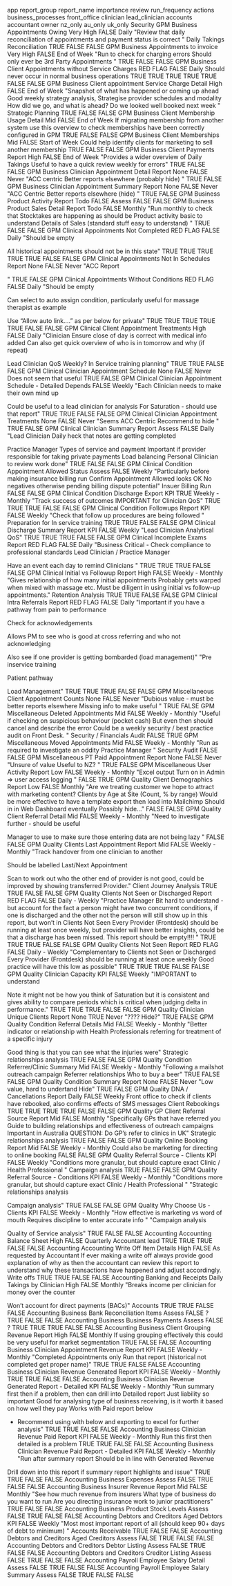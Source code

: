 app report_group report_name importance review run_frequency actions business_processes front_office clinician lead_clinician accounts accountant owner nz_only au_only uk_only Security
GPM Business Appointments Owing Very High FALSE Daily "Review that daily reconciliation of appointments and payment status is correct
" Daily Takings Reconciliation TRUE FALSE FALSE
GPM Business Appointments to invoice Very High FALSE End of Week "Run to check for charging errors
Should only ever be 3rd Party Appointments
" TRUE FALSE FALSE
GPM Business Client Appointments without Service Charges RED FLAG FALSE Daily Should never occur in normal business operations TRUE TRUE TRUE TRUE TRUE FALSE FALSE
GPM Business Client appointment Service Charge Detail High FALSE End of Week "Snapshot of what has happened or coming up ahead
Good weekly strategy analysis,
Strategise provider schedules and modality
How did we go, and what is ahead?
Do we looked well booked next week
" Strategic Planning TRUE FALSE FALSE
GPM Business Client Membership Usage Detail Mid FALSE End of Week If migrating membership from another system use this overview to check memberships have been correctly configured in GPM TRUE FALSE FALSE
GPM Business Client Memberships Mid FALSE Start of Week Could help identify clients for marketing to sell another membership TRUE FALSE FALSE
GPM Business Client Payments Report High FALSE End of Week "Provides a wider overview of Daily Takings
Useful to have a quick review weekly for errors" TRUE FALSE FALSE
GPM Business Clinician Appointment Detail Report None FALSE Never "ACC centric
Better reports elsewhere (probably hide)
" TRUE FALSE
GPM Business Clinician Appointment Summary Report None FALSE Never "ACC Centric
Better reports elsewhere (hide)
" TRUE FALSE
GPM Business Product Activity Report Todo FALSE Assess FALSE FALSE
GPM Business Product Sales Detail Report Todo FALSE Monthly "Run monthly to check that Stocktakes are happening as should be
Product activity basic to understand
Details of Sales (standard stuff easy to understand)
" TRUE FALSE FALSE
GPM Clinical Appointments Not Completed RED FLAG FALSE Daily "Should be empty

All historical appointments should not be in this state" TRUE TRUE TRUE TRUE TRUE FALSE FALSE
GPM Clinical Appointments Not In Schedules Report None FALSE Never "ACC Report

" TRUE FALSE
GPM Clinical Appointments Without Conditions RED FLAG FALSE Daily "Should be empty

Can select to auto assign condition, particularly useful for massage therapist as example

Use “Allow auto link….” as per below for private" TRUE TRUE TRUE TRUE TRUE FALSE FALSE
GPM Clinical Client Appointment Treatments High FALSE Daily "Clinician
Ensure close of day is correct with medical info added
Can also get quick overview of who is in tomorrow and why (if repeat)

Lead Clinician
QoS
Weekly?
In Service training planning" TRUE TRUE FALSE FALSE
GPM Clinical Clinician Appointment Schedule None FALSE Never Does not seem that useful TRUE FALSE
GPM Clinical Clinician Appointment Schedule - Detailed Depends FALSE Weekly "Each Clinician needs to make their own mind up

Could be useful to a lead clinician for analysis
For Saturation - should use that report" TRUE TRUE FALSE FALSE
GPM Clinical Clinician Appointment Treatments None FALSE Never "Seems ACC Centric
Recommend to hide
" TRUE FALSE
GPM Clinical Clinician Summary Report Assess FALSE Daily "Lead Clinician
Daily heck that notes are getting completed

Practice Manager
Types of service and payment
Important if provider responsible for taking private payments
Load balancing
Personal Clinician to review work done" TRUE FALSE FALSE
GPM Clinical Condition Appointment Allowed Status Assess FALSE Weekly "Particularly before making insurance billing run
Confirm Appointment Allowed looks OK
No negatives otherwise pending billing dispute potential" Insuer Billing Run FALSE FALSE
GPM Clinical Condition Discharge Export KPI TRUE Weekly - Monthly "Track success of outcomes
IMPORTANT for Clinician QoS" TRUE TRUE TRUE FALSE FALSE
GPM Clinical Condition Followups Report KPI FALSE Weekly "Check that follow up procedures are being followed
" Preparation for In service training TRUE TRUE FALSE FALSE
GPM Clinical Discharge Summary Report KPI FALSE Weekly "Lead Clinician
Analytical QoS" TRUE TRUE TRUE FALSE FALSE
GPM Clinical Incomplete Exams Report RED FLAG FALSE Daily "Business Critical - Check compliance to professional standards
Lead Clinician / Practice Manager

Have an event each day to remind Clinicians
" TRUE TRUE TRUE FALSE FALSE
GPM Clinical Initial vs Followup Report High FALSE Weekly - Monthly "Gives relationship of how many initial appointments
Probably gets warped when mixed with massage etc.
Must be diligent in using initial vs follow-up appointments." Retention Analysis TRUE TRUE FALSE FALSE
GPM Clinical Intra Referrals Report RED FLAG FALSE Daily "Important if you have a pathway from pain to performance

Check for acknowledgements

Allows PM to see who is good at cross referring and who not acknowledging

Also see if one provider is getting bombarded (load management)" "Pre inservice training

Patient pathway

Load Management" TRUE TRUE TRUE FALSE FALSE
GPM Miscellaneous Client Appointment Counts None FALSE Never "Dubious value - must be better reports elsewhere
Missing info to make useful
" TRUE FALSE
GPM Miscellaneous Deleted Appointments Mid FALSE Weekly - Monthly "Useful if checking on suspicious behaviour (pocket cash)
But even then should cancel and describe the error
Could be a weekly security / best practice audit on Front Desk.
" Security / Financials Audit FALSE TRUE
GPM Miscellaneous Moved Appointments Mid FALSE Weekly - Monthly "Run as required to investigate an oddity
Practice Manager
" Security Audit FALSE FALSE
GPM Miscellaneous PT Paid Appointment Report None FALSE Never "Unsure of value
Useful to NZ?
" TRUE FALSE
GPM Miscellaneous User Activity Report Low FALSE Weekly - Monthly "Excel output
Turn on in Admin => user access logging
" FALSE TRUE
GPM Quality Client Demographics Report Low FALSE Monthly "Are we treating customer we hope to attract with marketing content?
Clients by Age at Site (Count, % by range)
Would be more effective to have a template export then load into Mailchimp
Should in in Web Dashboard eventually
Possibly hide…" FALSE FALSE
GPM Quality Client Referral Detail Mid FALSE Weekly - Monthly "Need to investigate further - should be useful

Manager to use to make sure those entering data are not being lazy
" FALSE FALSE
GPM Quality Clients Last Appointment Report Mid FALSE Weekly - Monthly "Track handover from one clinician to another

Should be labelled Last/Next Appointment

Scan to work out who the other end of provider is not good, could be improved by showing transferred Provider." Client Journey Analysis TRUE TRUE FALSE FALSE
GPM Quality Clients Not Seen or Discharged Report RED FLAG FALSE Daily - Weekly "Practice Manager
Bit hard to understand - but account for the fact a person might have two concurrent conditions, if one is discharged and the other not the person will still show up in this report, but won’t in Clients Not Seen
Every Provider (Frontdesk) should be running at least once weekly, but provider will have better insights, could be that a discharge has been missed.
This report should be empty!!!!
" TRUE TRUE TRUE FALSE FALSE
GPM Quality Clients Not Seen Report RED FLAG FALSE Daily - Weekly "Complementary to Clients not Seen or Discharged
Every Provider (Frontdesk) should be running at least once weekly
Good practice will have this low as possible" TRUE TRUE TRUE FALSE FALSE
GPM Quality Clinician Capacity KPI FALSE Weekly "IMPORTANT to understand

Note it might not be how you think of Saturation but it is consistent and gives ability to compare periods which is critical when judging delta in performance." TRUE TRUE TRUE FALSE FALSE
GPM Quality Clinician Unique Clients Report None TRUE Never "????
Hide?" TRUE FALSE
GPM Quality Condition Referral Details Mid FALSE Weekly - Monthly "Better indicator or relationship with Health Professionals referring for treatment of a specific injury

Good thing is that you can see what the injuries were" Strategic relationships analysis TRUE FALSE FALSE
GPM Quality Condition Referrer/Clinic Summary Mid FALSE Weekly - Monthly "Following a mailshot outreach campaign
Referrer relationships
Who to buy a beer" TRUE FALSE FALSE
GPM Quality Condition Summary Report None FALSE Never "Low value, hard to undertand
Hide" TRUE FALSE
GPM Quality DNA / Cancellations Report Daily FALSE Weekly Front office to check if clients have rebooked, also confirms effects of SMS messages Client Rebookings TRUE TRUE TRUE TRUE FALSE FALSE
GPM Quality GP Client Referral Source Report Mid FALSE Monthly "Specifically GPs that have referred you
Guide to building relationships and effectiveness of outreach campaigns
Important in Australia
QUESTION: Do GP’s refer to clinics in UK" Strategic relationships analysis TRUE FALSE FALSE
GPM Quality Online Booking Report Mid FALSE Weekly - Monthly Could also be marketing for directing to online booking FALSE FALSE
GPM Quality Referral Source - Clients KPI FALSE Weekly "Conditions more granular, but should capture exact Clinic / Health Professional
" Campaign analysis TRUE FALSE FALSE
GPM Quality Referral Source - Conditions KPI FALSE Weekly - Monthly "Conditions more granular, but should capture exact Clinic / Health Professional
" "Strategic relationships analysis

Campaign analysis" TRUE FALSE FALSE
GPM Quality Why Choose Us - Clients KPI FALSE Weekly - Monthly "How effective is marketing vs word of mouth
Requires discipline to enter accurate info
" "Campaign analysis

Quality of Service analysis" TRUE FALSE FALSE
Accounting Accounting Balance Sheet High FALSE Quarterly Accountant lead TRUE TRUE TRUE FALSE FALSE
Accounting Accounting Write Off Item Details High FALSE As requested by Accountant If ever making a write off always provide good explanation of why as then the accountant can review this report to understand why these transactions have happened and adjust accordingly. Write offs TRUE TRUE FALSE FALSE
Accounting Banking and Receipts Daily Takings by Clinician High FALSE Monthly "Breaks income per clinician for money over the counter

Won’t account for direct payments (BACs)" Accounts TRUE TRUE FALSE FALSE
Accounting Business Bank Reconciliation Items Assess FALSE ? TRUE FALSE FALSE
Accounting Business Business Payments Assess FALSE ? TRUE TRUE TRUE FALSE FALSE
Accounting Business Client Grouping Revenue Report High FALSE Monthly If using grouping effectively this could be very useful for market segmentation TRUE FALSE FALSE
Accounting Business Clinician Appointment Revenue Report KPI FALSE Weekly - Monthly "Completed Appointments only
Run that report (historical not completed get proper name)" TRUE TRUE FALSE FALSE
Accounting Business Clinician Revenue Generated Report KPI FALSE Weekly - Monthly TRUE TRUE FALSE FALSE
Accounting Business Clinician Revenue Generated Report - Detailed KPI FALSE Weekly - Monthly "Run summary first then if a problem, then can drill into Detailed report
Just liability so important
Good for analysing type of business receiving, is it worth it based on how well they pay
Works with Paid report below

- Recommend using with below and exporting to excel for further analysis" TRUE TRUE FALSE FALSE
  Accounting Business Clinician Revenue Paid Report KPI FALSE Weekly - Monthly Run this first then detailed is a problem TRUE TRUE FALSE FALSE
  Accounting Business Clinician Revenue Paid Report - Detailed KPI FALSE Weekly - Monthly "Run after summary report
  Should be in line with Generated Revenue

Drill down into this report if summary report highlights and issue" TRUE TRUE FALSE FALSE
Accounting Business Expenses Assess FALSE TRUE FALSE FALSE
Accounting Business Insurer Revenue Report Mid FALSE Monthly "See how much revenue from insurers
What type of business do you want to run
Are you directing insurance work to junior practitioners" TRUE FALSE FALSE
Accounting Business Product Stock Levels Assess FALSE TRUE FALSE FALSE
Accounting Debtors and Creditors Aged Debtors KPI FALSE Weekly "Most most important report of all (should keep 90+ days of debt to minimum)
" Accounts Receivable TRUE FALSE FALSE
Accounting Debtors and Creditors Aged Creditors Assess FALSE TRUE FALSE FALSE
Accounting Debtors and Creditors Debtor Listing Assess FALSE TRUE FALSE FALSE
Accounting Debtors and Creditors Creditor Listing Assess FALSE TRUE FALSE FALSE
Accounting Payroll Employee Salary Detail Assess FALSE TRUE FALSE FALSE
Accounting Payroll Employee Salary Summary Assess FALSE TRUE FALSE FALSE
